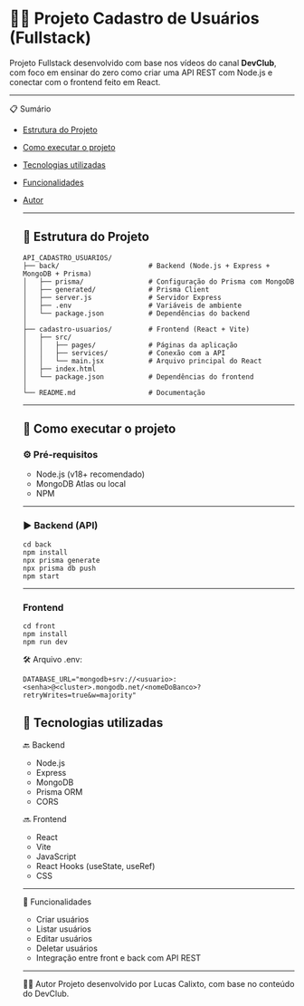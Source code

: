 # 🧑‍💻 Projeto Cadastro de Usuários (Fullstack)

Projeto Fullstack desenvolvido com base nos vídeos do canal **DevClub**, com foco em ensinar do zero como criar uma API REST com Node.js e conectar com o frontend feito em React.

---
📋 Sumário

- [Estrutura do Projeto](#estrutura-do-projeto)
- [Como executar o projeto](#como-executar-o-projeto)
- [Tecnologias utilizadas](#tecnologias-utilizadas)
- [Funcionalidades](#funcionalidades)
- [Autor](#autor)

  ***

  ## 📁 Estrutura do Projeto

  ```
  API_CADASTRO_USUARIOS/
  ├── back/                      # Backend (Node.js + Express + MongoDB + Prisma)
  │   ├── prisma/                # Configuração do Prisma com MongoDB
  │   ├── generated/             # Prisma Client
  │   ├── server.js              # Servidor Express
  │   ├── .env                   # Variáveis de ambiente
  │   └── package.json           # Dependências do backend
  │
  ├── cadastro-usuarios/         # Frontend (React + Vite)
  │   ├── src/
  │   │   ├── pages/             # Páginas da aplicação
  │   │   ├── services/          # Conexão com a API
  │   │   └── main.jsx           # Arquivo principal do React
  │   ├── index.html
  │   └── package.json           # Dependências do frontend
  │
  └── README.md                  # Documentação
  ```

  ***

  ## 🚀 Como executar o projeto

  ### ⚙️ Pré-requisitos

  - Node.js (v18+ recomendado)
  - MongoDB Atlas ou local
  - NPM

  ***

  ### ▶ Backend (API)

  ```
  cd back
  npm install
  npx prisma generate
  npx prisma db push
  npm start
  ```

  ***

  ### Frontend

  ```
  cd front
  npm install
  npm run dev
  ```

  🛠️ Arquivo .env:

  ```
  DATABASE_URL="mongodb+srv://<usuario>:<senha>@<cluster>.mongodb.net/<nomeDoBanco>?retryWrites=true&w=majority"
  ```

  ## 🧰 Tecnologias utilizadas


  🔙 Backend

  - Node.js
  - Express
  - MongoDB
  - Prisma ORM
  - CORS

  🔜 Frontend

  - React
  - Vite
  - JavaScript
  - React Hooks (useState, useRef)
  - CSS

  ***

  📌 Funcionalidades

  - Criar usuários
  - Listar usuários
  - Editar usuários
  - Deletar usuários
  - Integração entre front e back com API REST

  ***

  🙋‍♂️ Autor
  Projeto desenvolvido por Lucas Calixto, com base no conteúdo do DevClub.
